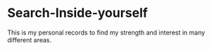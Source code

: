 # Search-Inside-yourself
This is my personal records to find my strength and interest in many different areas.
